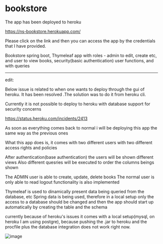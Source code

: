 # bookstore

The app has been deployed to heroku

https://ns-bookstore.herokuapp.com/

Please click on the link and then you can access the app by the credentials that I have provided.

Bookstore spring boot, Thymeleaf app with roles - admin to edit, create etc, and user to view books, security(basic authentication) user functions, and with queries

-----------------------------------------------------------------------------------------------------

edit:

Below issue is related to when one wants to deploy through the gui of heroku. It has been resolved .The solution was to do it from heroku cli.



Currently it is not possible to deploy to heroku with database support for security concerns

https://status.heroku.com/incidents/2413

As soon as everything comes back to normal i will be deploying this app the same way as the previous ones

What this app does is, it comes with two different users with two different access rights and policies

After authentication(base authentication) the users will be shown different views
Also different quesries will be executed to order the columns beings shown

The ADMIN user is able to create, update, delete books
The normal user is only able to read
logout functionality is also implemented

Thymeleaf is used to dinamically present data being queried from the database, etc
Spring data is being used, therefore in a local setup only the access to a database should be changed and then the app should start up automatically
by creating the table and the schema

currently because of heroku's issues it comes with a local setup(mysql, on heroku I am using postgre), because pushing the .jar to heroku and the procfile plus the database integration does not work right now.


![image](https://user-images.githubusercontent.com/31439537/163974071-41b0c741-0f6f-472e-97a2-b055f2cc4da2.png)



